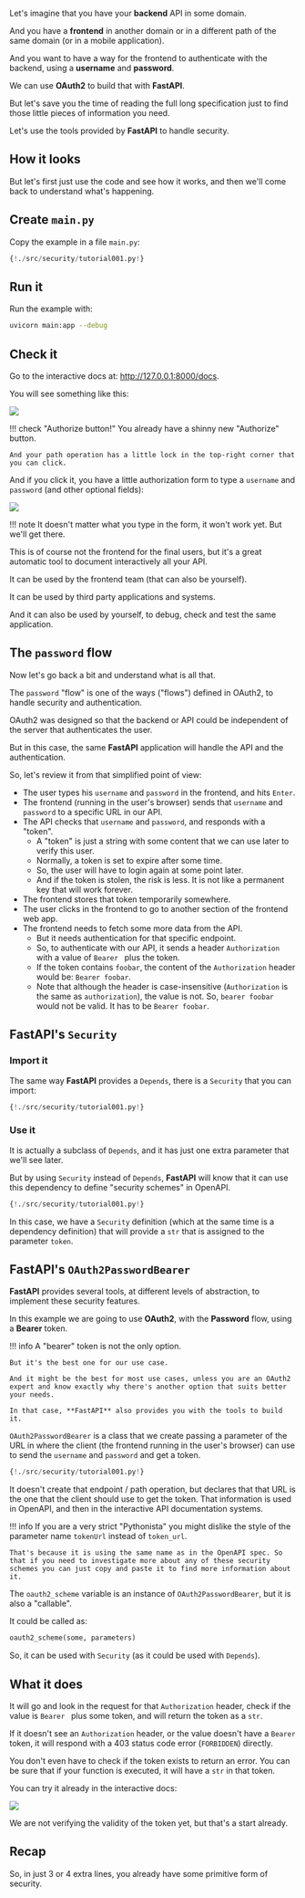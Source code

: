 Let's imagine that you have your **backend** API in some domain.

And you have a **frontend** in another domain or in a different path of the same domain (or in a mobile application).

And you want to have a way for the frontend to authenticate with the backend, using a **username** and **password**.

We can use **OAuth2** to build that with **FastAPI**.

But let's save you the time of reading the full long specification just to find those little pieces of information you need.

Let's use the tools provided by **FastAPI** to handle security.

## How it looks

But let's first just use the code and see how it works, and then we'll come back to understand what's happening.

## Create `main.py`

Copy the example in a file `main.py`:

```Python
{!./src/security/tutorial001.py!}
```

## Run it

Run the example with:

```bash
uvicorn main:app --debug
```

## Check it

Go to the interactive docs at: <a href="http://127.0.0.1:8000/docs" target="_blank">http://127.0.0.1:8000/docs</a>.

You will see something like this:

<img src="/img/tutorial/security/image01.png">

!!! check "Authorize button!"
    You already have a shinny new "Authorize" button.

    And your path operation has a little lock in the top-right corner that you can click.


And if you click it, you have a little authorization form to type a `username` and `password` (and other optional fields):

<img src="/img/tutorial/security/image02.png">

!!! note
    It doesn't matter what you type in the form, it won't work yet. But we'll get there.

This is of course not the frontend for the final users, but it's a great automatic tool to document interactively all your API.

It can be used by the frontend team (that can also be yourself).

It can be used by third party applications and systems.

And it can also be used by yourself, to debug, check and test the same application.


## The `password` flow

Now let's go back a bit and understand what is all that.

The `password` "flow" is one of the ways ("flows") defined in OAuth2, to handle security and authentication.

OAuth2 was designed so that the backend or API could be independent of the server that authenticates the user.

But in this case, the same **FastAPI** application will handle the API and the authentication.

So, let's review it from that simplified point of view:

* The user types his `username` and `password` in the frontend, and hits `Enter`.
* The frontend (running in the user's browser) sends that `username` and `password` to a specific URL in our API.
* The API checks that `username` and `password`, and responds with a "token".
    * A "token" is just a string with some content that we can use later to verify this user.
    * Normally, a token is set to expire after some time.
    * So, the user will have to login again at some point later.
    * And if the token is stolen, the risk is less. It is not like a permanent key that will work forever.
* The frontend stores that token temporarily somewhere.
* The user clicks in the frontend to go to another section of the frontend web app.
* The frontend needs to fetch some more data from the API.
    * But it needs authentication for that specific endpoint.
    * So, to authenticate with our API, it sends a header `Authorization` with a value of `Bearer ` plus the token.
    * If the token contains `foobar`, the content of the `Authorization` header would be: `Bearer foobar`.
    * Note that although the header is case-insensitive (`Authorization` is the same as `authorization`), the value is not. So, `bearer foobar` would not be valid. It has to be `Bearer foobar`.

## **FastAPI**'s `Security`

### Import it

The same way **FastAPI** provides a `Depends`, there is a `Security` that you can import:

```Python hl_lines="1"
{!./src/security/tutorial001.py!}
```

### Use it

It is actually a subclass of `Depends`, and it has just one extra parameter that we'll see later.

But by using `Security` instead of `Depends`, **FastAPI** will know that it can use this dependency to define "security schemes" in OpenAPI.

```Python hl_lines="10"
{!./src/security/tutorial001.py!}
```

In this case, we have a `Security` definition (which at the same time is a dependency definition) that will provide a `str` that is assigned to the parameter `token`.

## **FastAPI**'s `OAuth2PasswordBearer`

**FastAPI** provides several tools, at different levels of abstraction, to implement these security features.

In this example we are going to use **OAuth2**, with the **Password** flow, using a **Bearer** token.


!!! info
    A "bearer" token is not the only option.
    
    But it's the best one for our use case.

    And it might be the best for most use cases, unless you are an OAuth2 expert and know exactly why there's another option that suits better your needs.

    In that case, **FastAPI** also provides you with the tools to build it.

`OAuth2PasswordBearer` is a class that we create passing a parameter of the URL in where the client (the frontend running in the user's browser) can use to send the `username` and `password` and get a token.

```Python hl_lines="6"
{!./src/security/tutorial001.py!}
```

It doesn't create that endpoint / path operation, but declares that that URL is the one that the client should use to get the token. That information is used in OpenAPI, and then in the interactive API documentation systems.

!!! info
    If you are a very strict "Pythonista" you might dislike the style of the parameter name `tokenUrl` instead of `token_url`.

    That's because it is using the same name as in the OpenAPI spec. So that if you need to investigate more about any of these security schemes you can just copy and paste it to find more information about it.

The `oauth2_scheme` variable is an instance of `OAuth2PasswordBearer`, but it is also a "callable".

It could be called as:

```Python
oauth2_scheme(some, parameters)
```

So, it can be used with `Security` (as it could be used with `Depends`).

## What it does

It will go and look in the request for that `Authorization` header, check if the value is `Bearer ` plus some token, and will return the token as a `str`.

If it doesn't see an `Authorization` header, or the value doesn't have a `Bearer ` token, it will respond with a 403 status code error (`FORBIDDEN`) directly.

You don't even have to check if the token exists to return an error. You can be sure that if your function is executed, it will have a `str` in that token.

You can try it already in the interactive docs:

<img src="/img/tutorial/security/image03.png">

We are not verifying the validity of the token yet, but that's a start already.

## Recap

So, in just 3 or 4 extra lines, you already have some primitive form of security.
